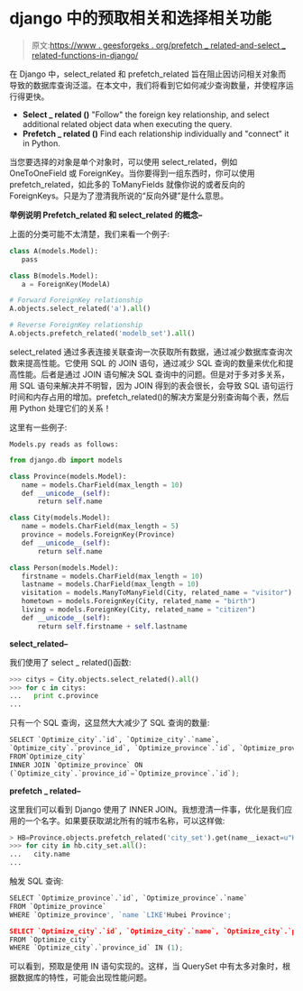 # django 中的预取相关和选择相关功能

> 原文:[https://www . geesforgeks . org/prefetch _ related-and-select _ related-functions-in-django/](https://www.geeksforgeeks.org/prefetch_related-and-select_related-functions-in-django/)

在 Django 中，select_related 和 prefetch_related 旨在阻止因访问相关对象而导致的数据库查询泛滥。在本文中，我们将看到它如何减少查询数量，并使程序运行得更快。

*   **Select _ related ()** "Follow" the foreign key relationship, and select additional related object data when executing the query.
*   **Prefetch _ related ()** Find each relationship individually and "connect" it in Python.

当您要选择的对象是单个对象时，可以使用 select_related，例如 OneToOneField 或 ForeignKey。当你要得到一组东西时，你可以使用 prefetch_related，如此多的 ToManyFields 就像你说的或者反向的 ForeignKeys。只是为了澄清我所说的“反向外键”是什么意思。

**举例说明 Prefetch_related 和 select_related 的概念–**

上面的分类可能不太清楚，我们来看一个例子:

```py
class A(models.Model):
   pass

class B(models.Model):
   a = ForeignKey(ModelA)

# Forward ForeignKey relationship
A.objects.select_related('a').all()

# Reverse ForeignKey relationship
A.objects.prefetch_related('modelb_set').all() 
```

select_related 通过多表连接关联查询一次获取所有数据，通过减少数据库查询次数来提高性能。它使用 SQL 的 JOIN 语句，通过减少 SQL 查询的数量来优化和提高性能。后者是通过 JOIN 语句解决 SQL 查询中的问题。但是对于多对多关系，用 SQL 语句来解决并不明智，因为 JOIN 得到的表会很长，会导致 SQL 语句运行时间和内存占用的增加。prefetch_related()的解决方案是分别查询每个表，然后用 Python 处理它们的关系！

这里有一些例子:

`Models.py reads as follows:`

```py
from django.db import models

class Province(models.Model):
   name = models.CharField(max_length = 10)
   def __unicode__(self):
       return self.name

class City(models.Model):
   name = models.CharField(max_length = 5)
   province = models.ForeignKey(Province)
   def __unicode__(self):
       return self.name

class Person(models.Model):
   firstname = models.CharField(max_length = 10)
   lastname = models.CharField(max_length = 10)
   visitation = models.ManyToManyField(City, related_name = "visitor")
   hometown = models.ForeignKey(City, related_name = "birth")
   living = models.ForeignKey(City, related_name = "citizen")
   def __unicode__(self):
       return self.firstname + self.lastname
```

**select_related–**

我们使用了 select _ related()函数:

```py
>>> citys = City.objects.select_related().all()
>>> for c in citys:
...   print c.province
...
```

只有一个 SQL 查询，这显然大大减少了 SQL 查询的数量:

```py
SELECT `Optimize_city`.`id`, `Optimize_city`.`name`,
`Optimize_city`.`province_id`, `Optimize_province`.`id`, `Optimize_province`.`name`
FROM`Optimize_city`
INNER JOIN `Optimize_province` ON
(`Optimize_city`.`province_id`=`Optimize_province`.`id`);
```

**prefetch _ related–**

这里我们可以看到 Django 使用了 INNER JOIN。我想澄清一件事，优化是我们应用的一个名字。如果要获取湖北所有的城市名称，可以这样做:

```py
> HB=Province.objects.prefetch_related('city_set').get(name__iexact=u"Hubei Province")
>>> for city in hb.city_set.all():
...   city.name
...
```

触发 SQL 查询:

```py
SELECT `Optimize_province`.`id`, `Optimize_province`.`name`
FROM `Optimize_province`
WHERE `Optimize_province', `name `LIKE'Hubei Province';

SELECT `Optimize_city`.`id`, `Optimize_city`.`name`, `Optimize_city`.`province_id`
FROM `Optimize_city`
WHERE `Optimize_city`.`province_id` IN (1);
```

可以看到，预取是使用 IN 语句实现的。这样，当 QuerySet 中有太多对象时，根据数据库的特性，可能会出现性能问题。